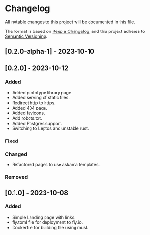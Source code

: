 # Changelog

All notable changes to this project will be documented in this file.

The format is based on [Keep a Changelog](https://keepachangelog.com/en/1.0.0/),
and this project adheres to [Semantic Versioning](https://semver.org/spec/v2.0.0.html).

## [0.2.0-alpha-1] - 2023-10-10

## [0.2.0] - 2023-10-12

### Added

- Added prototype library page.
- Added serving of static files.
- Redirect http to https.
- Added 404 page.
- Added favicons.
- Add robots.txt.
- Added Postgres support.
- Switching to Leptos and unstable rust.

### Fixed

### Changed

- Refactored pages to use askama templates.

### Removed

## [0.1.0] - 2023-10-08

### Added

- Simple Landing page with links.
- fly.toml file for deployment to fly.io.
- Dockerfile for building the using musl.
